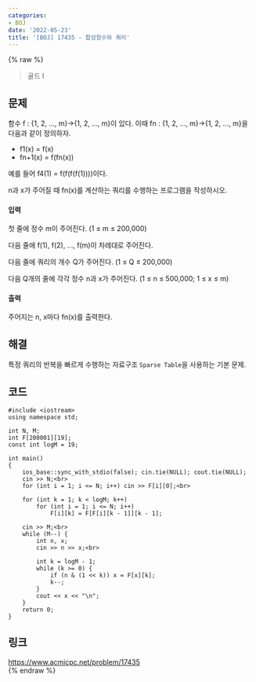 ```yaml
---
categories:
- BOJ
date: '2022-05-23'
title: '[BOJ] 17435 - 합성함수와 쿼리'
---
```


{% raw %}
> 골드 I<br>

## 문제
함수 f : {1, 2, ..., m}→{1, 2, ..., m}이 있다. 이때 fn  : {1, 2, ..., m}→{1, 2, ..., m}을 다음과 같이 정의하자.

-   f1(x) = f(x)
-   fn+1(x) = f(fn(x))

예를 들어 f4(1) = f(f(f(f(1))))이다.

n과 x가 주어질 때 fn(x)를 계산하는 쿼리를 수행하는 프로그램을 작성하시오.

#### 입력
첫 줄에 정수 m이 주어진다. (1 ≤ m ≤ 200,000)

다음 줄에 f(1), f(2), ..., f(m)이 차례대로 주어진다.

다음 줄에 쿼리의 개수 Q가 주어진다. (1 ≤ Q ≤ 200,000)

다음 Q개의 줄에 각각 정수 n과 x가 주어진다. (1 ≤ n ≤ 500,000; 1 ≤ x ≤ m)

#### 출력
주어지는 n, x마다 fn(x)를 출력한다.

## 해결
특정 쿼리의 반복을 빠르게 수행하는 자료구조 `Sparse Table`을 사용하는 기본 문제.

## 코드
```
#include <iostream>
using namespace std;

int N, M;
int F[200001][19];
const int logM = 19;

int main()
{
	ios_base::sync_with_stdio(false); cin.tie(NULL); cout.tie(NULL);
	cin >> N;<br>
	for (int i = 1; i <= N; i++) cin >> F[i][0];<br>

	for (int k = 1; k < logM; k++)
		for (int i = 1; i <= N; i++)
			F[i][k] = F[F[i][k - 1]][k - 1];

	cin >> M;<br>
	while (M--) {
		int n, x;
		cin >> n >> x;<br>

		int k = logM - 1;
		while (k >= 0) {
			if (n & (1 << k)) x = F[x][k];
			k--;
		}
		cout << x << "\n";
	}
	return 0;
}
```

## 링크
https://www.acmicpc.net/problem/17435<br>
{% endraw %}